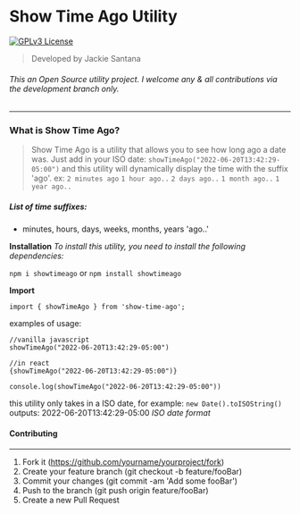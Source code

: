 # Show Time Ago Utility
[![GPLv3 License](https://img.shields.io/badge/License-GPL%20v3-yellow.svg)](https://opensource.org/licenses/)

> Developed by Jackie Santana

###### This an Open Source utility project. I welcome any & all contributions via the development branch only.
---

### What is Show Time Ago?
> Show Time Ago is a utility that allows you to see how long ago a date was. Just add in your ISO date: `showTimeAgo("2022-06-20T13:42:29-05:00")` and this utility will dynamically display the time with the suffix 'ago'. ex: `2 minutes ago` `1 hour ago..` `2 days ago..` `1 month ago..` `1 year ago..`

##### List of time suffixes:
- minutes, hours, days, weeks, months, years 'ago..'

**Installation**
 _To install this utility, you need to install the following dependencies:_

`npm i showtimeago` or `npm install showtimeago`

**Import**

`import { showTimeAgo } from 'show-time-ago';`

examples of usage: 
```
//vanilla javascript
showTimeAgo("2022-06-20T13:42:29-05:00")

//in react
{showTimeAgo("2022-06-20T13:42:29-05:00")}

console.log(showTimeAgo("2022-06-20T13:42:29-05:00"))
```

this utility only takes in a ISO date, for example: 
`new Date().toISOString()` 
outputs: 2022-06-20T13:42:29-05:00 _ISO date format_

#### Contributing
***
1) Fork it (https://github.com/yourname/yourproject/fork)
2) Create your feature branch (git checkout -b feature/fooBar)
3) Commit your changes (git commit -am 'Add some fooBar')
4) Push to the branch (git push origin feature/fooBar)
5) Create a new Pull Request
